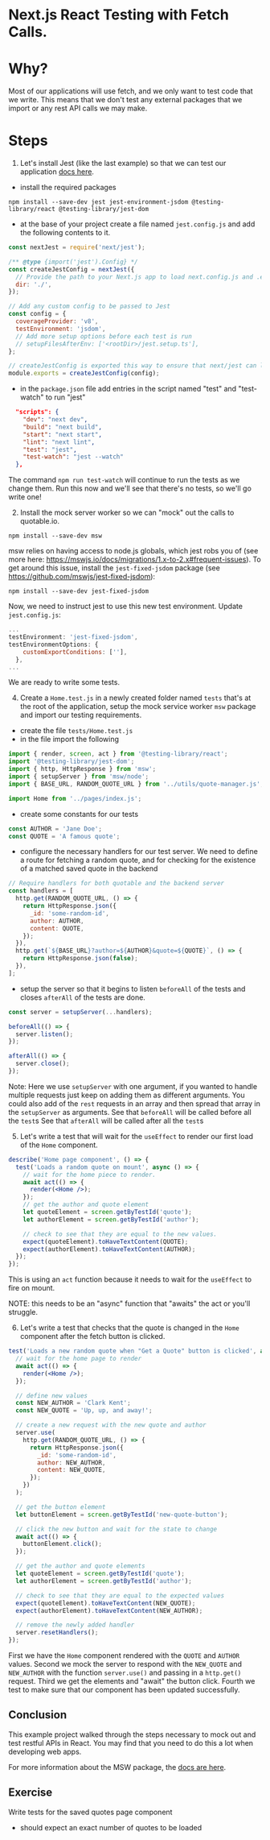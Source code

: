 # Next.js React Testing with Fetch Calls.

# Why?

Most of our applications will use fetch, and we only want to test code that we write. This means that we don't test any external packages that we import or any rest API calls we may make.

# Steps

1. Let's install Jest (like the last example) so that we can test our application [docs here](https://nextjs.org/docs/app/building-your-application/testing/jest).

- install the required packages

```
npm install --save-dev jest jest-environment-jsdom @testing-library/react @testing-library/jest-dom
```

- at the base of your project create a file named `jest.config.js` and add the following contents to it.

```js
const nextJest = require('next/jest');

/** @type {import('jest').Config} */
const createJestConfig = nextJest({
  // Provide the path to your Next.js app to load next.config.js and .env files in your test environment
  dir: './',
});

// Add any custom config to be passed to Jest
const config = {
  coverageProvider: 'v8',
  testEnvironment: 'jsdom',
  // Add more setup options before each test is run
  // setupFilesAfterEnv: ['<rootDir>/jest.setup.ts'],
};

// createJestConfig is exported this way to ensure that next/jest can load the Next.js config which is async
module.exports = createJestConfig(config);
```

- in the `package.json` file add entries in the script named "test" and "test-watch" to run "jest"

```json
  "scripts": {
    "dev": "next dev",
    "build": "next build",
    "start": "next start",
    "lint": "next lint",
    "test": "jest",
    "test-watch": "jest --watch"
  },
```

The command `npm run test-watch` will continue to run the tests as we change them. Run this now and we'll see that there's no tests, so we'll go write one!

2. Install the mock server worker so we can "mock" out the calls to quotable.io.

```
npm install --save-dev msw
```

msw relies on having access to node.js globals, which jest robs you of (see more here: https://mswjs.io/docs/migrations/1.x-to-2.x#frequent-issues). To get around this issue, install the `jest-fixed-jsdom` package (see https://github.com/mswjs/jest-fixed-jsdom):

```
npm install --save-dev jest-fixed-jsdom
```

Now, we need to instruct jest to use this new test environment. Update `jest.config.js`:

```js
...
testEnvironment: 'jest-fixed-jsdom',
testEnvironmentOptions: {
    customExportConditions: [''],
  },
...
```

We are ready to write some tests.

4. Create a `Home.test.js` in a newly created folder named `tests` that's at the root of the application, setup the mock service worker `msw` package and import our testing requirements.

- create the file `tests/Home.test.js`
- in the file import the following

```js
import { render, screen, act } from '@testing-library/react';
import '@testing-library/jest-dom';
import { http, HttpResponse } from 'msw';
import { setupServer } from 'msw/node';
import { BASE_URL, RANDOM_QUOTE_URL } from '../utils/quote-manager.js';

import Home from '../pages/index.js';
```

- create some constants for our tests

```js
const AUTHOR = 'Jane Doe';
const QUOTE = 'A famous quote';
```

- configure the necessary handlers for our test server. We need to define a route for fetching a random quote, and for checking for the existence of a matched saved quote in the backend

```js
// Require handlers for both quotable and the backend server
const handlers = [
  http.get(RANDOM_QUOTE_URL, () => {
    return HttpResponse.json({
      _id: 'some-random-id',
      author: AUTHOR,
      content: QUOTE,
    });
  }),
  http.get(`${BASE_URL}?author=${AUTHOR}&quote=${QUOTE}`, () => {
    return HttpResponse.json(false);
  }),
];
```

- setup the server so that it begins to listen `beforeAll` of the tests and closes `afterAll` of the tests are done.

```js
const server = setupServer(...handlers);

beforeAll(() => {
  server.listen();
});

afterAll(() => {
  server.close();
});
```

Note:
Here we use `setupServer` with one argument, if you wanted to handle multiple requests just keep on adding them as different arguments. You could also add of the `rest` requests in an array and then spread that array in the `setupServer` as arguments.
See that `beforeAll` will be called before all the `test`s
See that `afterAll` will be called after all the `test`s

5. Let's write a test that will wait for the `useEffect` to render our first load of the `Home` component.

```jsx
describe('Home page component', () => {
  test('Loads a random quote on mount', async () => {
    // wait for the home piece to render.
    await act(() => {
      render(<Home />);
    });
    // get the author and quote element
    let quoteElement = screen.getByTestId('quote');
    let authorElement = screen.getByTestId('author');

    // check to see that they are equal to the new values.
    expect(quoteElement).toHaveTextContent(QUOTE);
    expect(authorElement).toHaveTextContent(AUTHOR);
  });
});
```

This is using an `act` function because it needs to wait for the `useEffect` to fire on mount.

NOTE: this needs to be an "async" function that "awaits" the act or you'll struggle.

6. Let's write a test that checks that the quote is changed in the `Home` component after the fetch button is clicked.

```jsx
test('Loads a new random quote when "Get a Quote" button is clicked', async () => {
  // wait for the home page to render
  await act(() => {
    render(<Home />);
  });

  // define new values
  const NEW_AUTHOR = 'Clark Kent';
  const NEW_QUOTE = 'Up, up, and away!';

  // create a new request with the new quote and author
  server.use(
    http.get(RANDOM_QUOTE_URL, () => {
      return HttpResponse.json({
        _id: 'some-random-id',
        author: NEW_AUTHOR,
        content: NEW_QUOTE,
      });
    })
  );

  // get the button element
  let buttonElement = screen.getByTestId('new-quote-button');

  // click the new button and wait for the state to change
  await act(() => {
    buttonElement.click();
  });

  // get the author and quote elements
  let quoteElement = screen.getByTestId('quote');
  let authorElement = screen.getByTestId('author');

  // check to see that they are equal to the expected values
  expect(quoteElement).toHaveTextContent(NEW_QUOTE);
  expect(authorElement).toHaveTextContent(NEW_AUTHOR);

  // remove the newly added handler
  server.resetHandlers();
});
```

First we have the `Home` component rendered with the `QUOTE` and `AUTHOR` values.
Second we mock the server to respond with the `NEW_QUOTE` and `NEW_AUTHOR` with the function `server.use()` and passing in a `http.get()` request.
Third we get the elements and "await" the button click.
Fourth we test to make sure that our component has been updated successfully.

## Conclusion

This example project walked through the steps necessary to mock out and test restful APIs in React. You may find that you need to do this a lot when developing web apps.

For more information about the MSW package, the [docs are here](https://mswjs.io/docs/getting-started).

## Exercise

Write tests for the saved quotes page component

- should expect an exact number of quotes to be loaded
